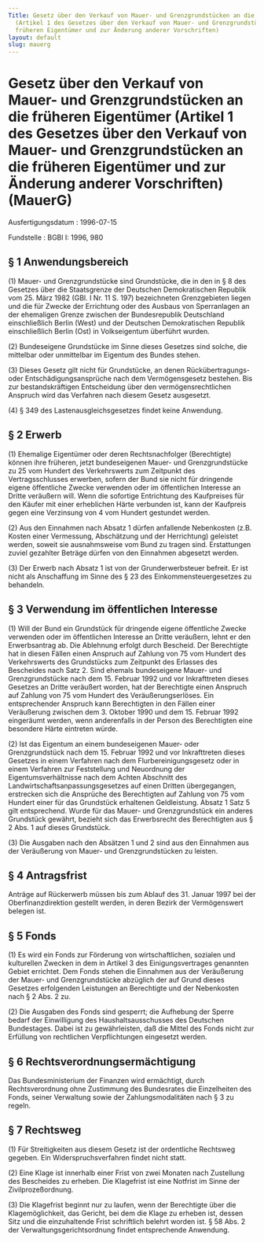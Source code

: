 ```yaml
---
Title: Gesetz über den Verkauf von Mauer- und Grenzgrundstücken an die früheren Eigentümer
  (Artikel 1 des Gesetzes über den Verkauf von Mauer- und Grenzgrundstücken an die
  früheren Eigentümer und zur Änderung anderer Vorschriften)
layout: default
slug: mauerg
---
```


# Gesetz über den Verkauf von Mauer- und Grenzgrundstücken an die früheren Eigentümer (Artikel 1 des Gesetzes über den Verkauf von Mauer- und Grenzgrundstücken an die früheren Eigentümer und zur Änderung anderer Vorschriften) (MauerG)

Ausfertigungsdatum
:   1996-07-15

Fundstelle
:   BGBl I: 1996, 980



## § 1 Anwendungsbereich

(1) Mauer- und Grenzgrundstücke sind Grundstücke, die in den in § 8
des Gesetzes über die Staatsgrenze der Deutschen Demokratischen
Republik vom 25. März 1982 (GBl. I Nr. 11 S. 197) bezeichneten
Grenzgebieten liegen und die für Zwecke der Errichtung oder des
Ausbaus von Sperranlagen an der ehemaligen Grenze zwischen der
Bundesrepublik Deutschland einschließlich Berlin (West) und der
Deutschen Demokratischen Republik einschließlich Berlin (Ost) in
Volkseigentum überführt wurden.

(2) Bundeseigene Grundstücke im Sinne dieses Gesetzes sind solche, die
mittelbar oder unmittelbar im Eigentum des Bundes stehen.

(3) Dieses Gesetz gilt nicht für Grundstücke, an denen
Rückübertragungs- oder Entschädigungsansprüche nach dem
Vermögensgesetz bestehen. Bis zur bestandskräftigen Entscheidung über
den vermögensrechtlichen Anspruch wird das Verfahren nach diesem
Gesetz ausgesetzt.

(4) § 349 des Lastenausgleichsgesetzes findet keine Anwendung.


## § 2 Erwerb

(1) Ehemalige Eigentümer oder deren Rechtsnachfolger (Berechtigte)
können ihre früheren, jetzt bundeseigenen Mauer- und Grenzgrundstücke
zu 25 vom Hundert des Verkehrswerts zum Zeitpunkt des
Vertragsschlusses erwerben, sofern der Bund sie nicht für dringende
eigene öffentliche Zwecke verwenden oder im öffentlichen Interesse an
Dritte veräußern will. Wenn die sofortige Entrichtung des Kaufpreises
für den Käufer mit einer erheblichen Härte verbunden ist, kann der
Kaufpreis gegen eine Verzinsung von 4 vom Hundert gestundet werden.

(2) Aus den Einnahmen nach Absatz 1 dürfen anfallende Nebenkosten
(z.B. Kosten einer Vermessung, Abschätzung und der Herrichtung)
geleistet werden, soweit sie ausnahmsweise vom Bund zu tragen sind.
Erstattungen zuviel gezahlter Beträge dürfen von den Einnahmen
abgesetzt werden.

(3) Der Erwerb nach Absatz 1 ist von der Grunderwerbsteuer befreit. Er
ist nicht als Anschaffung im Sinne des § 23 des
Einkommensteuergesetzes zu behandeln.


## § 3 Verwendung im öffentlichen Interesse

(1) Will der Bund ein Grundstück für dringende eigene öffentliche
Zwecke verwenden oder im öffentlichen Interesse an Dritte veräußern,
lehnt er den Erwerbsantrag ab. Die Ablehnung erfolgt durch Bescheid.
Der Berechtigte hat in diesen Fällen einen Anspruch auf Zahlung von 75
vom Hundert des Verkehrswerts des Grundstücks zum Zeitpunkt des
Erlasses des Bescheides nach Satz 2. Sind ehemals bundeseigene Mauer-
und Grenzgrundstücke nach dem 15. Februar 1992 und vor Inkrafttreten
dieses Gesetzes an Dritte veräußert worden, hat der Berechtigte einen
Anspruch auf Zahlung von 75 vom Hundert des Veräußerungserlöses. Ein
entsprechender Anspruch kann Berechtigten in den Fällen einer
Veräußerung zwischen dem 3. Oktober 1990 und dem 15. Februar 1992
eingeräumt werden, wenn anderenfalls in der Person des Berechtigten
eine besondere Härte eintreten würde.

(2) Ist das Eigentum an einem bundeseigenen Mauer- oder
Grenzgrundstück nach dem 15. Februar 1992 und vor Inkrafttreten dieses
Gesetzes in einem Verfahren nach dem Flurbereinigungsgesetz oder in
einem Verfahren zur Feststellung und Neuordnung der
Eigentumsverhältnisse nach dem Achten Abschnitt des
Landwirtschaftsanpassungsgesetzes auf einen Dritten übergegangen,
erstrecken sich die Ansprüche des Berechtigten auf Zahlung von 75 vom
Hundert einer für das Grundstück erhaltenen Geldleistung. Absatz 1
Satz 5 gilt entsprechend. Wurde für das Mauer- und Grenzgrundstück ein
anderes Grundstück gewährt, bezieht sich das Erwerbsrecht des
Berechtigten aus § 2 Abs. 1 auf dieses Grundstück.

(3) Die Ausgaben nach den Absätzen 1 und 2 sind aus den Einnahmen aus
der Veräußerung von Mauer- und Grenzgrundstücken zu leisten.


## § 4 Antragsfrist

Anträge auf Rückerwerb müssen bis zum Ablauf des 31. Januar 1997 bei
der Oberfinanzdirektion gestellt werden, in deren Bezirk der
Vermögenswert belegen ist.


## § 5 Fonds

(1) Es wird ein Fonds zur Förderung von wirtschaftlichen, sozialen und
kulturellen Zwecken in dem in Artikel 3 des Einigungsvertrages
genannten Gebiet errichtet. Dem Fonds stehen die Einnahmen aus der
Veräußerung der Mauer- und Grenzgrundstücke abzüglich der auf Grund
dieses Gesetzes erfolgenden Leistungen an Berechtigte und der
Nebenkosten nach § 2 Abs. 2 zu.

(2) Die Ausgaben des Fonds sind gesperrt; die Aufhebung der Sperre
bedarf der Einwilligung des Haushaltsausschusses des Deutschen
Bundestages. Dabei ist zu gewährleisten, daß die Mittel des Fonds
nicht zur Erfüllung von rechtlichen Verpflichtungen eingesetzt werden.


## § 6 Rechtsverordnungsermächtigung

Das Bundesministerium der Finanzen wird ermächtigt, durch
Rechtsverordnung ohne Zustimmung des Bundesrates die Einzelheiten des
Fonds, seiner Verwaltung sowie der Zahlungsmodalitäten nach § 3 zu
regeln.


## § 7 Rechtsweg

(1) Für Streitigkeiten aus diesem Gesetz ist der ordentliche Rechtsweg
gegeben. Ein Widerspruchsverfahren findet nicht statt.

(2) Eine Klage ist innerhalb einer Frist von zwei Monaten nach
Zustellung des Bescheides zu erheben. Die Klagefrist ist eine Notfrist
im Sinne der Zivilprozeßordnung.

(3) Die Klagefrist beginnt nur zu laufen, wenn der Berechtigte über
die Klagemöglichkeit, das Gericht, bei dem die Klage zu erheben ist,
dessen Sitz und die einzuhaltende Frist schriftlich belehrt worden
ist. § 58 Abs. 2 der Verwaltungsgerichtsordnung findet entsprechende
Anwendung.

